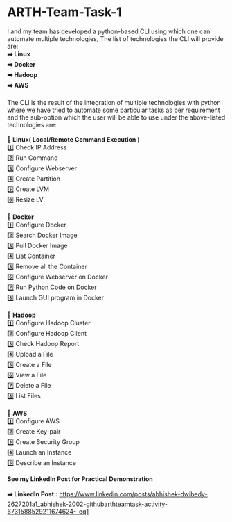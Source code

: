 # ARTH-Team-Task-1<br />

I and my team has developed a python-based CLI using which one can automate multiple technologies, The list of technologies the CLI will provide are:<br />
<strong>➡️ Linux<br /></strong>
<strong>➡️ Docker<br /></strong>
<strong>➡️ Hadoop<br /></strong>
<strong>➡️ AWS<br /></strong>
<br />
The CLI is the result of the integration of multiple technologies with python where we have tried to automate some particular tasks as per requirement and the sub-option which the user will be able to use under the above-listed technologies are:<br />
<br />
<strong>🔰 Linux( Local/Remote Command Execution )<br /></strong>
        1️⃣ Check IP Address<br />
        2️⃣ Run Command<br />
        3️⃣ Configure Webserver<br />
        4️⃣ Create Partition<br />
        5️⃣ Create LVM<br />
        6️⃣ Resize LV<br />
<br />
<strong>🔰 Docker<br /></strong>
        1️⃣ Configure Docker<br />
        2️⃣ Search Docker Image<br />
        3️⃣ Pull Docker Image<br />
        4️⃣ List Container<br />
        5️⃣ Remove all the Container<br />
        6️⃣ Configure Webserver on Docker<br />
        7️⃣ Run Python Code on Docker<br />
        8️⃣ Launch GUI program in Docker<br />
<br />
<strong>🔰 Hadoop<br /></strong>
        1️⃣ Configure Hadoop Cluster<br />
        2️⃣ Configure Hadoop Client<br />
        3️⃣ Check Hadoop Report<br />
        4️⃣ Upload a File<br />
        5️⃣ Create a File<br />
        6️⃣ View a File<br />
        7️⃣ Delete a File<br />
        8️⃣ List Files<br />
<br />
<strong>🔰 AWS<br /></strong>
        1️⃣ Configure AWS<br />
        2️⃣ Create Key-pair<br />
        3️⃣ Create Security Group<br />
        4️⃣ Launch an Instance<br />
        5️⃣ Describe an Instance<br />
      
<strong>See my LinkedIn Post for Practical Demonstration<br /></strong>
<br />
<strong>➡️ LinkedIn Post :</strong> https://www.linkedin.com/posts/abhishek-dwibedy-2627201a1_abhishek-2002-githubarthteamtask-activity-6731588529211674624-_eq1
